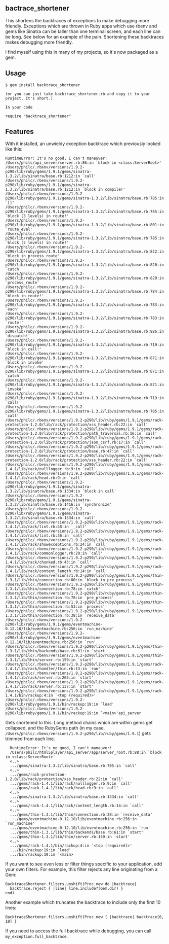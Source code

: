 bactrace_shortener
------------------

This shortens the backtraces of exceptions to make debugging more friendly. Exceptions which are thrown in
Ruby apps which use rbenv and gems like Sinatra can be taller than one terminal screen, and each line can be
long. See below for an example of the pain. Shortening these backtraces makes debugging more friendly.

I find myself using this in many of my projects, so it's now packaged as a gem.

Usage
-----

    $ gem install backtrace_shortener

    (or you can just take backtrace_shortener.rb and copy it to your project. It's short.)

    In your code

    require "backtrace_shortener"

Features
--------

With it installed, an unwieldy exception backtrace which previously looked like this:

    RuntimeError: It's no good, I can't maneuver!
    /Users/philc/api_server/server.rb:86:in `block in <class:ServerRoot>'
    /Users/philc/.rbenv/versions/1.9.2-p290/lib/ruby/gems/1.9.1/gems/sinatra-1.3.2/lib/sinatra/base.rb:1212:in `call'
    /Users/philc/.rbenv/versions/1.9.2-p290/lib/ruby/gems/1.9.1/gems/sinatra-1.3.2/lib/sinatra/base.rb:1212:in `block in compile!'
    /Users/philc/.rbenv/versions/1.9.2-p290/lib/ruby/gems/1.9.1/gems/sinatra-1.3.2/lib/sinatra/base.rb:785:in `[]'
    /Users/philc/.rbenv/versions/1.9.2-p290/lib/ruby/gems/1.9.1/gems/sinatra-1.3.2/lib/sinatra/base.rb:785:in `block (3 levels) in route!'
    /Users/philc/.rbenv/versions/1.9.2-p290/lib/ruby/gems/1.9.1/gems/sinatra-1.3.2/lib/sinatra/base.rb:801:in `route_eval'
    /Users/philc/.rbenv/versions/1.9.2-p290/lib/ruby/gems/1.9.1/gems/sinatra-1.3.2/lib/sinatra/base.rb:785:in `block (2 levels) in route!'
    /Users/philc/.rbenv/versions/1.9.2-p290/lib/ruby/gems/1.9.1/gems/sinatra-1.3.2/lib/sinatra/base.rb:822:in `block in process_route'
    /Users/philc/.rbenv/versions/1.9.2-p290/lib/ruby/gems/1.9.1/gems/sinatra-1.3.2/lib/sinatra/base.rb:820:in `catch'
    /Users/philc/.rbenv/versions/1.9.2-p290/lib/ruby/gems/1.9.1/gems/sinatra-1.3.2/lib/sinatra/base.rb:820:in `process_route'
    /Users/philc/.rbenv/versions/1.9.2-p290/lib/ruby/gems/1.9.1/gems/sinatra-1.3.2/lib/sinatra/base.rb:784:in `block in route!'
    /Users/philc/.rbenv/versions/1.9.2-p290/lib/ruby/gems/1.9.1/gems/sinatra-1.3.2/lib/sinatra/base.rb:783:in `each'
    /Users/philc/.rbenv/versions/1.9.2-p290/lib/ruby/gems/1.9.1/gems/sinatra-1.3.2/lib/sinatra/base.rb:783:in `route!'
    /Users/philc/.rbenv/versions/1.9.2-p290/lib/ruby/gems/1.9.1/gems/sinatra-1.3.2/lib/sinatra/base.rb:886:in `dispatch!'
    /Users/philc/.rbenv/versions/1.9.2-p290/lib/ruby/gems/1.9.1/gems/sinatra-1.3.2/lib/sinatra/base.rb:719:in `block in call!'
    /Users/philc/.rbenv/versions/1.9.2-p290/lib/ruby/gems/1.9.1/gems/sinatra-1.3.2/lib/sinatra/base.rb:871:in `block in invoke'
    /Users/philc/.rbenv/versions/1.9.2-p290/lib/ruby/gems/1.9.1/gems/sinatra-1.3.2/lib/sinatra/base.rb:871:in `catch'
    /Users/philc/.rbenv/versions/1.9.2-p290/lib/ruby/gems/1.9.1/gems/sinatra-1.3.2/lib/sinatra/base.rb:871:in `invoke'
    /Users/philc/.rbenv/versions/1.9.2-p290/lib/ruby/gems/1.9.1/gems/sinatra-1.3.2/lib/sinatra/base.rb:719:in `call!'
    /Users/philc/.rbenv/versions/1.9.2-p290/lib/ruby/gems/1.9.1/gems/sinatra-1.3.2/lib/sinatra/base.rb:705:in `call'
    /Users/philc/.rbenv/versions/1.9.2-p290/lib/ruby/gems/1.9.1/gems/rack-protection-1.2.0/lib/rack/protection/xss_header.rb:22:in `call'
    /Users/philc/.rbenv/versions/1.9.2-p290/lib/ruby/gems/1.9.1/gems/rack-protection-1.2.0/lib/rack/protection/path_traversal.rb:16:in `call'
    /Users/philc/.rbenv/versions/1.9.2-p290/lib/ruby/gems/1.9.1/gems/rack-protection-1.2.0/lib/rack/protection/json_csrf.rb:17:in `call'
    /Users/philc/.rbenv/versions/1.9.2-p290/lib/ruby/gems/1.9.1/gems/rack-protection-1.2.0/lib/rack/protection/base.rb:47:in `call'
    /Users/philc/.rbenv/versions/1.9.2-p290/lib/ruby/gems/1.9.1/gems/rack-protection-1.2.0/lib/rack/protection/xss_header.rb:22:in `call'
    /Users/philc/.rbenv/versions/1.9.2-p290/lib/ruby/gems/1.9.1/gems/rack-1.4.1/lib/rack/nulllogger.rb:9:in `call'
    /Users/philc/.rbenv/versions/1.9.2-p290/lib/ruby/gems/1.9.1/gems/rack-1.4.1/lib/rack/head.rb:9:in `call'
    /Users/philc/.rbenv/versions/1.9.2-p290/lib/ruby/gems/1.9.1/gems/sinatra-1.3.2/lib/sinatra/base.rb:1334:in `block in call'
    /Users/philc/.rbenv/versions/1.9.2-p290/lib/ruby/gems/1.9.1/gems/sinatra-1.3.2/lib/sinatra/base.rb:1416:in `synchronize'
    /Users/philc/.rbenv/versions/1.9.2-p290/lib/ruby/gems/1.9.1/gems/sinatra-1.3.2/lib/sinatra/base.rb:1334:in `call'
    /Users/philc/.rbenv/versions/1.9.2-p290/lib/ruby/gems/1.9.1/gems/rack-1.4.1/lib/rack/lint.rb:48:in `_call'
    /Users/philc/.rbenv/versions/1.9.2-p290/lib/ruby/gems/1.9.1/gems/rack-1.4.1/lib/rack/lint.rb:36:in `call'
    /Users/philc/.rbenv/versions/1.9.2-p290/lib/ruby/gems/1.9.1/gems/rack-1.4.1/lib/rack/showexceptions.rb:24:in `call'
    /Users/philc/.rbenv/versions/1.9.2-p290/lib/ruby/gems/1.9.1/gems/rack-1.4.1/lib/rack/commonlogger.rb:20:in `call'
    /Users/philc/.rbenv/versions/1.9.2-p290/lib/ruby/gems/1.9.1/gems/rack-1.4.1/lib/rack/chunked.rb:43:in `call'
    /Users/philc/.rbenv/versions/1.9.2-p290/lib/ruby/gems/1.9.1/gems/rack-1.4.1/lib/rack/content_length.rb:14:in `call'
    /Users/philc/.rbenv/versions/1.9.2-p290/lib/ruby/gems/1.9.1/gems/thin-1.3.1/lib/thin/connection.rb:80:in `block in pre_process'
    /Users/philc/.rbenv/versions/1.9.2-p290/lib/ruby/gems/1.9.1/gems/thin-1.3.1/lib/thin/connection.rb:78:in `catch'
    /Users/philc/.rbenv/versions/1.9.2-p290/lib/ruby/gems/1.9.1/gems/thin-1.3.1/lib/thin/connection.rb:78:in `pre_process'
    /Users/philc/.rbenv/versions/1.9.2-p290/lib/ruby/gems/1.9.1/gems/thin-1.3.1/lib/thin/connection.rb:53:in `process'
    /Users/philc/.rbenv/versions/1.9.2-p290/lib/ruby/gems/1.9.1/gems/thin-1.3.1/lib/thin/connection.rb:38:in `receive_data'
    /Users/philc/.rbenv/versions/1.9.2-p290/lib/ruby/gems/1.9.1/gems/eventmachine-0.12.10/lib/eventmachine.rb:256:in `run_machine'
    /Users/philc/.rbenv/versions/1.9.2-p290/lib/ruby/gems/1.9.1/gems/eventmachine-0.12.10/lib/eventmachine.rb:256:in `run'
    /Users/philc/.rbenv/versions/1.9.2-p290/lib/ruby/gems/1.9.1/gems/thin-1.3.1/lib/thin/backends/base.rb:61:in `start'
    /Users/philc/.rbenv/versions/1.9.2-p290/lib/ruby/gems/1.9.1/gems/thin-1.3.1/lib/thin/server.rb:159:in `start'
    /Users/philc/.rbenv/versions/1.9.2-p290/lib/ruby/gems/1.9.1/gems/rack-1.4.1/lib/rack/handler/thin.rb:13:in `run'
    /Users/philc/.rbenv/versions/1.9.2-p290/lib/ruby/gems/1.9.1/gems/rack-1.4.1/lib/rack/server.rb:265:in `start'
    /Users/philc/.rbenv/versions/1.9.2-p290/lib/ruby/gems/1.9.1/gems/rack-1.4.1/lib/rack/server.rb:137:in `start'
    /Users/philc/.rbenv/versions/1.9.2-p290/lib/ruby/gems/1.9.1/gems/rack-1.4.1/bin/rackup:4:in `<top (required)>'
    /Users/philc/.rbenv/versions/1.9.2-p290/lib/ruby/gems/1.9.1/bin/rackup:19:in `load'
    /Users/philc/.rbenv/versions/1.9.2-p290/lib/ruby/gems/1.9.1/bin/rackup:19:in `<main>'api_server


Gets shortened to this. Long method chains which are within gems get collapsed, and the RubyGems path (in my case, `/Users/philc/.rbenv/versions/1.9.2-p290/lib/ruby/gems/1.9.1`) gets trimmed from each line.

      RuntimeError: It's no good, I can't maneuver!
      /Users/philc/html5player/api_server/app/server_root.rb:88:in `block in <class:ServerRoot>'
      <..>
      .../gems/sinatra-1.3.2/lib/sinatra/base.rb:705:in `call'
      <..>
      .../gems/rack-protection-1.2.0/lib/rack/protection/xss_header.rb:22:in `call'
      .../gems/rack-1.4.1/lib/rack/nulllogger.rb:9:in `call'
      .../gems/rack-1.4.1/lib/rack/head.rb:9:in `call'
      <..>
      .../gems/sinatra-1.3.2/lib/sinatra/base.rb:1334:in `call'
      <..>
      .../gems/rack-1.4.1/lib/rack/content_length.rb:14:in `call'
      <..>
      .../gems/thin-1.3.1/lib/thin/connection.rb:38:in `receive_data'
      .../gems/eventmachine-0.12.10/lib/eventmachine.rb:256:in `run_machine'
      .../gems/eventmachine-0.12.10/lib/eventmachine.rb:256:in `run'
      .../gems/thin-1.3.1/lib/thin/backends/base.rb:61:in `start'
      .../gems/thin-1.3.1/lib/thin/server.rb:159:in `start'
      <..>
      .../gems/rack-1.4.1/bin/rackup:4:in `<top (required)>'
      .../bin/rackup:19:in `load'
      .../bin/rackup:19:in `<main>


If you want to see even less or filter things specific to your application, add your own filters. For example,
this filter rejects any line originating from a Gem:

    BacktraceShortener.filters.unshift(Proc.new do |backtrace|
      backtrace.reject { |line| line.include?(Gem.dir) }
    end)

Another example which truncates the backtrace to include only the first 10 lines:

    BacktraceShortener.filters.unshift(Proc.new { |backtrace| backtrace[0, 10] }

If you need to access the full backtrace while debugging, you can call `my_exception.full_backtrace`.
